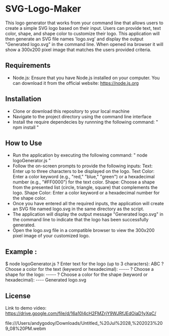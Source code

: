 # SVG-Logo-Maker

This logo generator that works from your command line that allows users to create a simple SVG logo based on their input. Users can provide text, text color, shape, and shape color to customize their logo. This application will then generate an SVG file names 'logo.svg' and display the output "Generated logo.svg" in the command line. When opened ina browser it will show a 300x200 pixel image that matches the users provided criteria.

## Requirements
 
 - Node.js: Ensure that you have Node.js installed on your computer. You can download it from the official website: https://node.js.org

 ## Installation 

 - Clone or download this repository to your local machine
 - Navigate to the project directory using the command line interface
 - Install the require dependecies by runnning the following command: " npm install "
 
 ## How to Use

 - Run the application by executing the following command:  " node logoGenerator.js "
 - Follow the on-screen prompts to provide the following inputs:
        Text: Enter up to three characters to be displayed on the logo.
        Text Color: Enter a color keyword (e.g., "red," "blue," "green") or a hexadecimal number (e.g., "#FF0000") for the text color.
        Shape: Choose a shape from the presented list (circle, triangle, square) that complements the logo.
        Shape Color: Enter a color keyword or a hexadecimal number for the shape color. 
- Once you have entered all the required inputs, the application will create an SVG file named logo.svg in the same directory as the script.
- The application will display the output message "Generated logo.svg" in the command line to indicate that the logo has been successfully generated.
- Open the logo.svg file in a compatible browser to view the 300x200 pixel image of your customized logo.

## Example :

$ node logoGenerator.js
? Enter text for the logo (up to 3 characters): ABC
? Choose a color for the text (keyword or hexadecimal): -----
? Choose a shape for the logo: -----
? Choose a color for the shape (keyword or hexadecimal): ----
Generated logo.svg

## License 



Link to demo video:
https://drive.google.com/file/d/16a10l4cH2FMZrjY9WJRfJEdOiaD1yXqC/

file:///Users/andygodoy/Downloads/Untitled_%20Jul%2028,%202023%209_08%20PM.webm